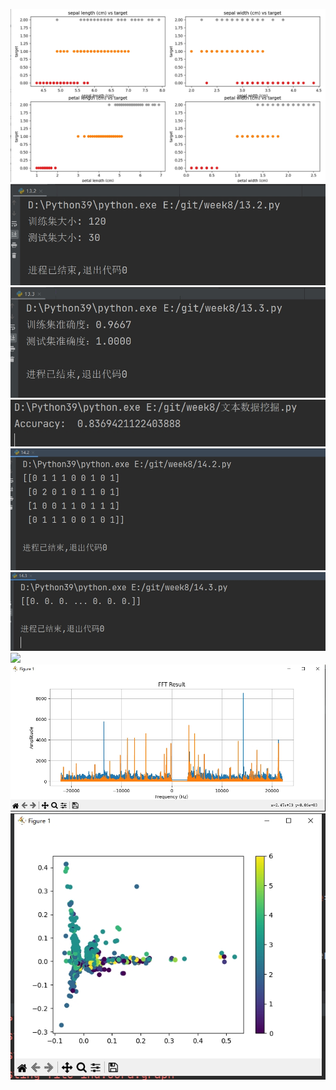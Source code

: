 ![](./result/13.1.png)
![](./result/13.2.png)
![](./result/13.3.png)
![](./result/13.8.png)
![](./result/14.2.png)
![](./result/14.3.png)
![](./result/14.4.png)
![](./result/14.5.png)
![](./result/14.8.png)